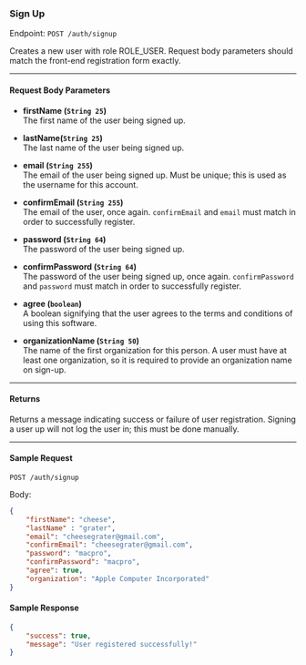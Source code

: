 ### Sign Up
Endpoint: `POST /auth/signup`

Creates a new user with role ROLE_USER. Request body parameters should match the front-end registration form exactly.
___
#### Request Body Parameters
- **firstName (`String 25`)** <br/>
The first name of the user being signed up.

- **lastName(`String 25`)** <br/>
The last name of the user being signed up.

- **email (`String 255`)** <br/>
The email of the user being signed up. Must be unique; this is used as the username for this account.

- **confirmEmail (`String 255`)** <br/>
The email of the user, once again. `confirmEmail` and `email`  must match in order to successfully register.

- **password (`String 64`)** <br/>
The password of the user being signed up.

- **confirmPassword (`String 64`)** <br/>
The password of the user being signed up, once again. `confirmPassword` and `password` must match in order to successfully register.

- **agree (`boolean`)** <br/>
A boolean signifying that the user agrees to the terms and conditions of using this software.

- **organizationName (`String 50`)** <br/>
The name of the first organization for this person. A user must have at least one organization, so it is required to provide an organization name on sign-up.

___
#### Returns
Returns a message indicating success or failure of user registration. Signing a user up will not log the user in; this must be done manually.

___
#### Sample Request
`POST /auth/signup`

Body:
```json 
{
    "firstName": "cheese",
    "lastName" : "grater",
    "email": "cheesegrater@gmail.com",
    "confirmEmail": "cheesegrater@gmail.com",
    "password": "macpro",
	"confirmPassword": "macpro",
	"agree": true,
	"organization": "Apple Computer Incorporated"
}
```

#### Sample Response
```json
{
    "success": true,
    "message": "User registered successfully!"
}
```